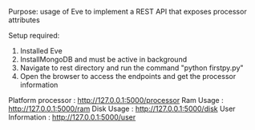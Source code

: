 Purpose: usage of Eve to implement a REST API that exposes processor attributes

Setup required:

1. Installed Eve
2. InstallMongoDB and must be active in background
3. Navigate to rest directory and run the command "python firstpy.py"
4. Open the browser to access the endpoints and get the processor information

Platform processor : http://127.0.0.1:5000/processor
Ram Usage : http://127.0.0.1:5000/ram
Disk Usage : http://127.0.0.1:5000/disk
User Information : http://127.0.0.1:5000/user
